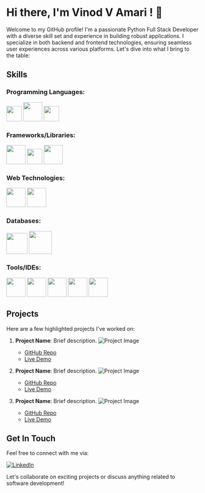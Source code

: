 # Hi there, I'm Vinod V Amari ! 👋

Welcome to my GitHub profile! I'm a passionate Python Full Stack Developer with a diverse skill set and experience in building robust applications. I specialize in both backend and frontend technologies, ensuring seamless user experiences across various platforms. Let's dive into what I bring to the table:

## Skills

### Programming Languages:
<code><img height="40" src="https://github.com/VINOD-V-A/about_me/assets/154583151/92d80c12-482a-4589-9b6d-e372746e8c09"></code>
<code><img height="50" src="https://github.com/VINOD-V-A/about_me/assets/154583151/6ecfb74c-6f7c-4b99-856b-8eeab23d63dc"></code>
<code><img height="40" src="https://github.com/VINOD-V-A/about_me/assets/154583151/3e7ea19f-f2f5-469d-bf76-0c15ce52481b"></code>

### Frameworks/Libraries:
<code><img height="50" src="https://github.com/VINOD-V-A/about_me/assets/154583151/24565c5d-cc51-466e-835c-8cdcc622e764"></code>
<code><img height="40" src="https://github.com/VINOD-V-A/about_me/assets/154583151/069dd891-d464-4426-9312-1ffb29128334"></code>
<code><img height="50" src="https://github.com/VINOD-V-A/about_me/assets/154583151/6f0da901-3856-4efa-8490-691f0c2a75a8"></code>

### Web Technologies:
<code><img height="50" src="https://github.com/VINOD-V-A/about_me/assets/154583151/69948c4e-5b3e-4903-8270-958319e4a7c5"></code>
<code><img height="50" src="https://github.com/VINOD-V-A/about_me/assets/154583151/848e0f0c-0533-4e98-98b4-a07a5a97f1f8"></code>

### Databases:
<code><img height="55" src="https://github.com/VINOD-V-A/about_me/assets/154583151/49ad01e1-fd77-4557-a489-0e703ef3c085"></code>
<code><img height="60" src="https://github.com/VINOD-V-A/about_me/assets/154583151/a8a6e967-f0aa-4c88-b134-782facd5b037"></code>

### Tools/IDEs:
<code><img height="50" src="https://github.com/VINOD-V-A/about_me/assets/154583151/37fc80ac-7183-43f9-b39b-0ffb95ccfcd8"></code>
<code><img height="50" src="https://github.com/VINOD-V-A/about_me/assets/154583151/2247088f-97f5-4066-96d0-8ce3f1696526"></code>
<code><img height="50" src="https://github.com/VINOD-V-A/about_me/assets/154583151/287bb9e9-04fb-41f7-a36d-853b3838be18"></code>
<code><img height="50" src="https://github.com/VINOD-V-A/about_me/assets/154583151/07dc70aa-d75f-480b-aa8d-5c466178c2e3"></code>
<code><img height="50" src="https://github.com/VINOD-V-A/about_me/assets/154583151/a34d0212-db34-4c05-b307-df6d1f828021"></code>

## Projects

Here are a few highlighted projects I've worked on:

1. **Project Name**: Brief description.
   ![Project Image](link_to_image)
   - [GitHub Repo](https://github.com/VINOD-V-A/Kivy-Calculator-App)
   - [Live Demo](link_to_demo)

2. **Project Name**: Brief description.
   ![Project Image](link_to_image)
   - [GitHub Repo](link_to_repo)
   - [Live Demo](link_to_demo)

3. **Project Name**: Brief description.
   ![Project Image](link_to_image)
   - [GitHub Repo](link_to_repo)
   - [Live Demo](link_to_demo)

## Get In Touch

Feel free to connect with me via:
<p> <a href="https://www.linkedin.com/in/vinod-v-amari/"><img alt="LinkedIn" src="https://img.shields.io/badge/linkedin-%230077B5.svg?&style=for-the-badge&logo=linkedin&logoColor=white" /></a></p>
Let's collaborate on exciting projects or discuss anything related to software development!

